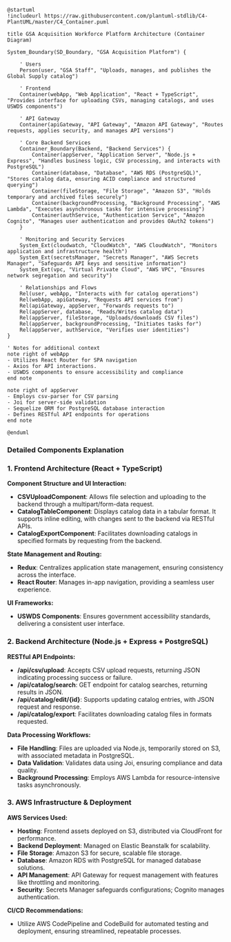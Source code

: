 ```plantuml
@startuml
!includeurl https://raw.githubusercontent.com/plantuml-stdlib/C4-PlantUML/master/C4_Container.puml

title GSA Acquisition Workforce Platform Architecture (Container Diagram)

System_Boundary(SD_Boundary, "GSA Acquisition Platform") {
    
    ' Users
    Person(user, "GSA Staff", "Uploads, manages, and publishes the Global Supply catalog")

    ' Frontend
    Container(webApp, "Web Application", "React + TypeScript", "Provides interface for uploading CSVs, managing catalogs, and uses USWDS components")

    ' API Gateway
    Container(apiGateway, "API Gateway", "Amazon API Gateway", "Routes requests, applies security, and manages API versions")

    ' Core Backend Services
    Container_Boundary(Backend, "Backend Services") {
        Container(appServer, "Application Server", "Node.js + Express", "Handles business logic, CSV processing, and interacts with PostgreSQL")
        Container(database, "Database", "AWS RDS (PostgreSQL)", "Stores catalog data, ensuring ACID compliance and structured querying")
        Container(fileStorage, "File Storage", "Amazon S3", "Holds temporary and archived files securely")
        Container(backgroundProcessing, "Background Processing", "AWS Lambda", "Executes asynchronous tasks for intensive processing")
        Container(authService, "Authentication Service", "Amazon Cognito", "Manages user authentication and provides OAuth2 tokens")
    }

    ' Monitoring and Security Services
    System_Ext(cloudwatch, "CloudWatch", "AWS CloudWatch", "Monitors application and infrastructure health")
    System_Ext(secretsManager, "Secrets Manager", "AWS Secrets Manager", "Safeguards API keys and sensitive information")
    System_Ext(vpc, "Virtual Private Cloud", "AWS VPC", "Ensures network segregation and security")
    
    ' Relationships and Flows
    Rel(user, webApp, "Interacts with for catalog operations")
    Rel(webApp, apiGateway, "Requests API services from")
    Rel(apiGateway, appServer, "Forwards requests to")
    Rel(appServer, database, "Reads/Writes catalog data")
    Rel(appServer, fileStorage, "Uploads/downloads CSV files")
    Rel(appServer, backgroundProcessing, "Initiates tasks for")
    Rel(appServer, authService, "Verifies user identities")
}

' Notes for additional context
note right of webApp
- Utilizes React Router for SPA navigation
- Axios for API interactions.
- USWDS components to ensure accessibility and compliance
end note

note right of appServer
- Employs csv-parser for CSV parsing
- Joi for server-side validation
- Sequelize ORM for PostgreSQL database interaction
- Defines RESTful API endpoints for operations
end note

@enduml
```

### Detailed Components Explanation

### 1. Frontend Architecture (React + TypeScript)

**Component Structure and UI Interaction:**

- **CSVUploadComponent**: Allows file selection and uploading to the backend through a multipart/form-data request.
- **CatalogTableComponent**: Displays catalog data in a tabular format. It supports inline editing, with changes sent to the backend via RESTful APIs.
- **CatalogExportComponent**: Facilitates downloading catalogs in specified formats by requesting from the backend.

**State Management and Routing:**

- **Redux**: Centralizes application state management, ensuring consistency across the interface.
- **React Router**: Manages in-app navigation, providing a seamless user experience.

**UI Frameworks:**

- **USWDS Components**: Ensures government accessibility standards, delivering a consistent user interface.

### 2. Backend Architecture (Node.js + Express + PostgreSQL)

**RESTful API Endpoints:**

- **/api/csv/upload**: Accepts CSV upload requests, returning JSON indicating processing success or failure.
- **/api/catalog/search**: GET endpoint for catalog searches, returning results in JSON.
- **/api/catalog/edit/{id}**: Supports updating catalog entries, with JSON request and response.
- **/api/catalog/export**: Facilitates downloading catalog files in formats requested.

**Data Processing Workflows:**

- **File Handling**: Files are uploaded via Node.js, temporarily stored on S3, with associated metadata in PostgreSQL.
- **Data Validation**: Validates data using Joi, ensuring compliance and data quality.
- **Background Processing**: Employs AWS Lambda for resource-intensive tasks asynchronously.

### 3. AWS Infrastructure & Deployment

**AWS Services Used:**

- **Hosting**: Frontend assets deployed on S3, distributed via CloudFront for performance.
- **Backend Deployment**: Managed on Elastic Beanstalk for scalability.
- **File Storage**: Amazon S3 for secure, scalable file storage.
- **Database**: Amazon RDS with PostgreSQL for managed database solutions.
- **API Management**: API Gateway for request management with features like throttling and monitoring.
- **Security**: Secrets Manager safeguards configurations; Cognito manages authentication.

**CI/CD Recommendations:**

- Utilize AWS CodePipeline and CodeBuild for automated testing and deployment, ensuring streamlined, repeatable processes.